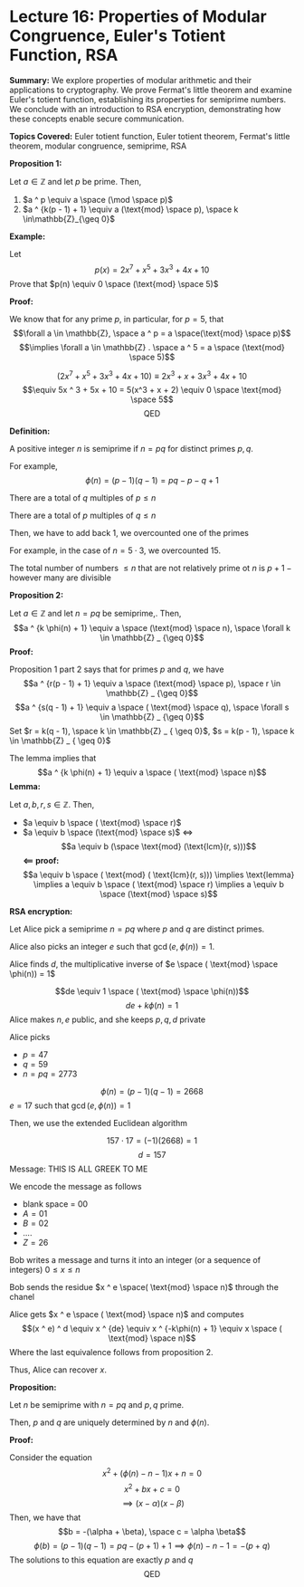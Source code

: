 # Lecture 16: Properties of Modular Congruence, Euler's Totient Function, RSA

**Summary:**
We explore properties of modular arithmetic and their applications to cryptography. We prove Fermat's little theorem and examine Euler's totient function, establishing its properties for semiprime numbers. We conclude with an introduction to RSA encryption, demonstrating how these concepts enable secure communication.

**Topics Covered:** Euler totient function, Euler totient theorem, Fermat's little theorem, modular congruence, semiprime, RSA

**Proposition 1:**

Let $a\in \mathbb{Z}$ and let $p$ be prime. Then,
1. $a ^ p \equiv a \space (\mod \space p)$
2. $a ^ {k(p - 1) + 1} \equiv a (\text{mod} \space p), \space k \in\mathbb{Z}_{\geq 0}$

**Example:**

Let
$$p(x) = 2x ^ 7 + x ^ 5 + 3x ^ 3 + 4x + 10$$
Prove that $p(n) \equiv 0 \space (\text{mod} \space 5)$

**Proof:**

We know that for any prime $p$, in particular, for $p = 5$, that
$$\forall a \in \mathbb{Z}, \space a ^ p = a \space(\text{mod} \space p)$$
$$\implies \forall a \in \mathbb{Z} . \space a ^ 5 = a \space (\text{mod} \space 5)$$

$$(2x ^ 7 + x ^ 5 + 3x ^ 3 + 4x + 10) \equiv 2x ^ 3 + x + 3x ^ 3 + 4x + 10$$
$$\equiv 5x ^ 3 + 5x + 10 = 5(x^3 + x + 2) \equiv 0 \space \text{mod} \space 5$$
$$\text{QED}$$

**Definition:**

A positive integer $n$ is semiprime if $n = pq$ for distinct primes $p, q$.

For example,
$$\phi(n) = (p - 1)(q - 1) = pq - p - q + 1$$

There are a total of $q$ multiples of $p \leq n$

There are a total of $p$ multiples of $q \leq n$

Then, we have to add back $1$, we overcounted one of the primes

For example, in the case of $n = 5 \cdot 3$, we overcounted $15$.

The total number of numbers $\leq n$ that are not relatively prime ot $n$ is $p + 1 - \text{however many are divisible}$

**Proposition 2:**

Let $a \in \mathbb{Z}$ and let $n = pq$ be semiprime,. Then,
$$a ^ {k \phi(n) + 1} \equiv a \space (\text{mod} \space n), \space \forall k \in \mathbb{Z} _ {\geq 0}$$
**Proof:**

Proposition 1 part 2 says that for primes $p$ and $q$, we have
$$a ^ {r(p - 1) + 1} \equiv a \space (\text{mod} \space p), \space r \in \mathbb{Z} _ {\geq 0}$$
$$a ^ {s(q - 1) + 1} \equiv a \space ( \text{mod} \space q), \space \forall s \in \mathbb{Z} _ {\geq 0}$$
Set $r = k(q - 1), \space k \in \mathbb{Z} _ { \geq 0}$, $s = k(p - 1), \space k \in \mathbb{Z} _ { \geq 0}$

The lemma implies that
$$a ^ {k \phi(n) + 1} \equiv a \space ( \text{mod} \space n)$$
**Lemma:**

Let $a, b, r, s \in \mathbb{Z}$. Then,
- $a \equiv b \space ( \text{mod} \space r)$
- $a \equiv b \space (\text{mod} \space s)$
$\iff$
$$a \equiv b (\space \text{mod} (\text{lcm}(r, s)))$$
**$\impliedby$ proof:**
$$a \equiv b \space ( \text{mod} ( \text{lcm}(r, s))) \implies \text{lemma} \implies a \equiv b \space ( \text{mod} \space r) \implies a \equiv b \space (\text{mod} \space s)$$

**RSA encryption:**

Let Alice pick a semiprime $n = pq$ where $p$ and $q$ are distinct primes.

Alice also picks an integer $e$ such that $\gcd(e, \phi(n)) = 1$.

Alice finds $d$, the multiplicative inverse of $e  \space ( \text{mod} \space \phi(n)) = 1$

$$de \equiv 1 \space ( \text{mod} \space \phi(n))$$
$$de + k \phi(n) = 1$$
Alice makes $n, e$ public, and she keeps $p, q, d$ private

Alice picks
- $p = 47$
- $q = 59$
- $n = pq = 2773$

$$\phi(n) = (p - 1)(q - 1) = 2668$$
$e = 17$ such that $\gcd(e, \phi(n)) = 1$

Then, we use the extended Euclidean algorithm

$$157 \cdot 17 = (-1)(2668) = 1$$
$$d = 157$$
Message: THIS IS ALL GREEK TO ME

We encode the message as follows
- blank space = 00
- $A = 01$
- $B = 02$
- $....$
- $Z = 26$

Bob writes a message and turns it into an integer (or a sequence of integers) $0 \leq x \leq n$

Bob sends the residue $x ^ e \space( \text{mod} \space n)$ through the chanel

Alice gets $x ^ e \space ( \text{mod} \space n)$ and computes
$$(x ^ e) ^ d \equiv x ^ {de} \equiv x ^ {-k\phi(n) + 1} \equiv x \space ( \text{mod} \space n)$$
Where the last equivalence follows from proposition 2.

Thus, Alice can recover $x$.

**Proposition:**

Let $n$ be semiprime with $n = pq$ and $p, q$ prime.

Then, $p$ and $q$ are uniquely determined by $n$ and $\phi(n)$.

**Proof:**

Consider the equation
$$x ^ 2 + (\phi(n) - n - 1)x + n = 0$$
$$x ^ 2 + bx + c = 0$$
$$\implies (x - \alpha) (x - \beta)$$
Then, we have that
$$b = -(\alpha + \beta), \space c = \alpha \beta$$
$$\phi(b) = (p - 1)(q - 1) = pq - (p + 1) + 1 \implies \phi(n) - n - 1 = -(p + q)$$
The solutions to this equation are exactly $p$ and $q$
$$\text{QED}$$
